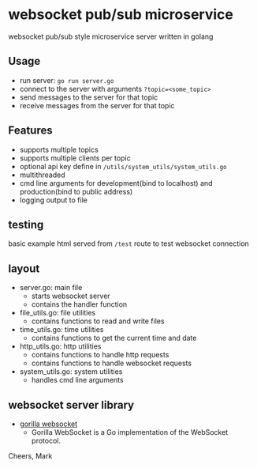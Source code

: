 
# websocket pub/sub microservice
websocket pub/sub style microservice server written in golang

## Usage
* run server: `go run server.go`
* connect to the server with arguments `?topic=<some_topic>`
* send messages to the server for that topic
* receive messages from the server for that topic

## Features
* supports multiple topics
* supports multiple clients per topic
* optional api key define in `/utils/system_utils/system_utils.go`
* multithreaded
* cmd line arguments for development(bind to localhost) and production(bind to public address)
* logging output to file

## testing
basic example html served from `/test` route to test websocket connection

## layout
* server.go: main file
  * starts websocket server
  * contains the handler function
* file_utils.go: file utilities
  * contains functions to read and write files
* time_utils.go: time utilities
  * contains functions to get the current time and date
* http_utils.go: http utilities
  * contains functions to handle http requests
  * contains functions to handle websocket requests
* system_utils.go: system utilities
  * handles cmd line arguments

## websocket server library
* [gorilla websocket](https://github.com/gorilla/websocket)
    * Gorilla WebSocket is a Go implementation of the WebSocket protocol.

Cheers,
Mark